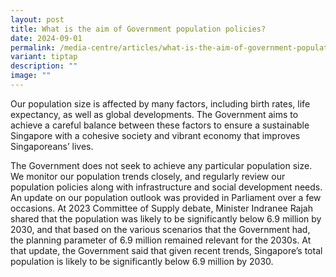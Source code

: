 ```yaml
---
layout: post
title: What is the aim of Government population policies?
date: 2024-09-01
permalink: /media-centre/articles/what-is-the-aim-of-government-population-policies/
variant: tiptap
description: ""
image: ""
---
```

<p>Our population size is affected by many factors, including birth rates,
life expectancy, as well as global developments. The Government aims to
achieve a careful balance between these factors to ensure a sustainable
Singapore with a cohesive society and vibrant economy that improves Singaporeans’
lives.</p>
<p>The Government does not seek to achieve any particular population size.
We monitor our population trends closely, and regularly review our population
policies along with infrastructure and social development needs. An update
on our population outlook was provided in Parliament over a few occasions.
At 2023 Committee of Supply debate, Minister Indranee Rajah shared that
the population was likely to be significantly below 6.9 million by 2030,
and that based on the various scenarios that the Government had, the planning
parameter of 6.9 million remained relevant for the 2030s. At that update,
the Government said that given recent trends, Singapore’s total population
is likely to be significantly below 6.9 million by 2030.</p>